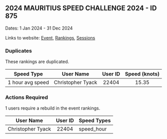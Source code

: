 ## 2024 MAURITIUS SPEED CHALLENGE 2024 - ID 875

Dates: 1 Jan 2024 - 31 Dec 2024

Links to website: [Event](https://www.gps-speedsurfing.com/default.aspx?mnu=event&val=875), [Rankings](https://www.gps-speedsurfing.com/default.aspx?mnu=eventranking&val=875), [Sessions](https://www.gps-speedsurfing.com/default.aspx?mnu=eventsessions&val=875)

### Duplicates

These rankings are duplicated.

| Speed Type | User Name | User ID | Speed (knots) |
| ---------- | --------- | :-----: | :-----------: |
| 1 hour avg speed | Christopher Tyack | 22404 | 15.35 |

### Actions Required

1 users require a rebuild in the event rankings.

| User Name | User ID | Speed Types |
| --------- | :-----: | ----------- |
| Christopher Tyack | 22404 | speed_hour |
